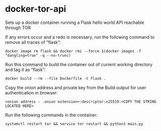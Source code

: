 # docker-tor-api
Sets up a docker container running a Flask hello world API reachable through TOR

If any errors occur and a redo is necessary, run the following command to remove all traces of “flask”:
```
docker image rm flask && docker rmi --force $(docker images -f "dangling=true" -q --no-trunc)
```
Run this command to build the container out of current working directory and tag it as “flask”:
```
docker build --rm --file Dockerfile -t flask . 
```
Copy the onion address and private key from the Build output for user authentication in browser:
```
<onion address - .onion extension>:descriptor:x25519:<COPY THE STRING LOCATED HERE>
```
Run the following commands in the container:
```
systemctl restart tor && service tor restart && python3 main.py
```

